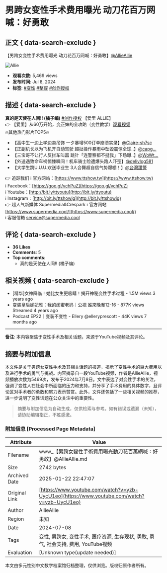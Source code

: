 # 男跨女变性手术费用曝光 动刀花百万网喊：好勇敢

## 正文 { data-search-exclude }


【男跨女变性手术费用曝光 动刀花百万网喊：好勇敢】[@AllieAllie](https://www.youtube.com/@AllieAllie)

![Allie](https://yt3.ggpht.com/-D-qrz_ABRaSEsqOo43UCb5uaHbn-ic4u2ItkGoPSc-_moCVzjDMOJll00k_x2A683WrAeECIEo=s48-c-k-c0x00ffffff-no-rj)

- **观看次数**: 5,469 views
- **发布时间**: Jul 8, 2024
- **标签**: [#变性](https://www.youtube.com/hashtag/%E8%AE%8A%E6%80%A7) [#整容](https://www.youtube.com/hashtag/%E6%95%B4%E5%AE%B9) [#创作授权](https://www.youtube.com/hashtag/%E5%89%B5%E4%BD%9C%E6%8E%88%E6%AC%8A)

## 描述 { data-search-exclude }

**真的是天使在人间!! (橘子编)** [#创作授权](https://www.youtube.com/hashtag/%E5%89%B5%E4%BD%9C%E6%8E%88%E6%AC%8A) 【爱里 ALLIE】  
👉 【爱里】从60万开始，变正妹的全攻略（变性教学）[观看视频](https://www.youtube.com/watch?v=VApMSbuyuCY&t=0s)   
🔥其他热门影片TOP5🔥 

- 【高中生一边上学边卖吊饰 一夕暴增500订单崩溃实录】[@Claire-sh7sc](https://www.youtube.com/watch?v=uvhTUiGr3LI&t=0s)
- 【正副机长以为飞机开自动驾驶 超扯操作暴雨中坠毁震惊全球..】[@capg...](https://www.youtube.com/watch?v=PvCFLeQotZQ&t=0s)
- 【三宝哥不让行人反拦车叫嚣 跳针「连警察都不挺我」下场曝..】[@WoWt...](https://www.youtube.com/watch?v=daURiUSduMA&t=0s)
- 【外送遇致命车祸惊悚瞬间！机车骑士险遭爆头路人吓歪】[@delivlog581](https://www.youtube.com/watch?v=x9kkVG209vk&t=0s)
- 【大学生跳U.U.U.欢送毕业生 3人合舞超自信气势爆棚！】[@台灣讚警](https://www.youtube.com/watch?v=OeTDFa2u-w&t=0s)

👉 追踪我们 ℹ️ 官方网站：[https://www.ttshow.tw](https://www.ttshow.tw)  
ℹ️ Facebook：[https://goo.gl/vchPuZ](https://goo.gl/vchPuZ)  
ℹ️ Youtube：[http://bit.ly/ttyoutu](http://bit.ly/ttyoutu)  
ℹ️ Instagram：[http://bit.ly/ttshowig](http://bit.ly/ttshowig)  
👉 超人气新媒体 Supermedia&Crespark ℹ️ 官方网站 [https://www.supermedia.cool/](https://www.supermedia.cool/)  
ℹ️ 客服信箱 service@supermedia.cool 

## 评论 { data-search-exclude }
- **36 Likes**
- **Comments**: 5
- **Top comments**: 
  - 真的是天使在人间!! (橘子编)

## 相关视频 { data-search-exclude }
- [精华]女神降临！她比女生更吸睛！揭开神秘变性手术过程 - 1.5M views 3 years ago
- 变装皇后妮妃雅：我的闺蜜老妈｜公视 誰來晚餐12-16 - 877K views Streamed 4 years ago
- Podcast EP22｜变装不变性 - Ellery @elleryprescott - 44K views 7 months ago

---

**备注**: 本内容聚焦于变性手术及相关话题，来源于YouTube视频及其评论。
<!-- tcd_original_link https://www.youtube.com/watch?v=yzb-UycU1eo -->


## 摘要与附加信息

<!-- tcd_abstract -->
本文件是关于男跨女变性手术及其相关话题的报道，揭示了变性手术的巨大费用以及进行手术的勇气与挑战。内容摘录自一段YouTube视频，作者是AllieAllie，视频播放次数为5469次，发布于2024年7月8日。文中表达了对变性手术的关注，强调了变性人在社会中所面临的压力和支持，并分享了手术费用的具体数字，且评论区对手术者的勇敢和努力表示赞赏。此外，文件还包括了一些相关视频的推荐，进一步说明了变性话题在公众关注中的重要性。
<!-- tcd_abstract_end -->

> 摘要与附加信息为自动生成，仅供检索与参考。如有错误或遗漏（未知），请协助编辑指正，不胜感激。

### 附加信息 [Processed Page Metadata]

| Attribute       | Value                                  |
|-----------------|----------------------------------------|
| Filename        | www_【男跨女變性手術費用曝光動刀花百萬網喊：好勇敢】@AllieAllie.md                             |
| Size            | 2742 bytes                           |
| Archived Date   | 2025-01-22 22:47:07                             |
| Original Link   | [https://www.youtube.com/watch?v=yzb-UycU1eo](https://www.youtube.com/watch?v=yzb-UycU1eo)                       |
| Author          | AllieAllie                               |
| Region          | 未知                               |
| Date            | 2024-07-08                                 |
| Tags            | 变性, 男跨女, 变性手术, 医疗资源, 生存现状, 勇敢, 勇气, 社会支持, 费用, YouTube视频                                 |
| Evaluation            | [Unknown type(update needed)]                                 |
<!-- tcd_table_end -->

本文由多元性别中文数字档案馆归档整理，仅供浏览。版权归原作者所有。
